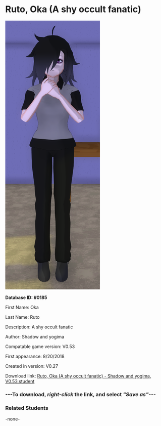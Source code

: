 # Ruto, Oka (A shy occult fanatic)

<img src="../../Files/Images/Ruto, Oka (A shy occult fanatic).png" title="Ruto, Oka (A shy occult fanatic) - Shadow and yogima, V0.53">

**Database ID: #0185**

First Name: Oka

Last Name: Ruto

Description: A shy occult fanatic

Author: Shadow and yogima

Compatable game version: V0.53

First appearance: 8/20/2018

Created in version: V0.27

Download link: <a href="https://raw.githubusercontent.com/Arbiter1223/Daigaku-Gurashi-Custom-Students/master/Files/Student%20Files/Ruto%2C%20Oka%20(A%20shy%20occult%20fanatic)%20-%20Shadow%20and%20yogima%2C%20V0.53.student">Ruto, Oka (A shy occult fanatic) - Shadow and yogima, V0.53.student</a>

### ---**To download, _right-click_ the link, and select _"Save as"_**---

### Related Students

-none-
